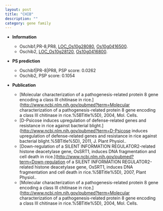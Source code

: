 ```yaml
---
layout: post
title: "CHIB"
description: ""
category: gene family
---
```


* **Information**  
    + Oschib1,PR-8,PR8, [LOC_Os10g28080](http://rice.uga.edu/cgi-bin/ORF_infopage.cgi?orf=LOC_Os10g28080), [Os10g0416500](http://rapdb.dna.affrc.go.jp/viewer/gbrowse_details/irgsp1?name=Os10g0416500).
    + Oschib2, [LOC_Os10g28120](http://rice.uga.edu/cgi-bin/ORF_infopage.cgi?orf=LOC_Os10g28120), [Os10g0416800](http://rapdb.dna.affrc.go.jp/viewer/gbrowse_details/irgsp1?name=Os10g0416800).

* **PS prediction**
    + Oschib1|PR-8|PR8, PSP score: 0.0262
    + Oschib2, PSP score: 0.1054

* **Publication**  
    + [Molecular characterization of a pathogenesis-related protein 8 gene encoding a class III chitinase in rice.](http://www.ncbi.nlm.nih.gov/pubmed?term=Molecular characterization of a pathogenesis-related protein 8 gene encoding a class III chitinase in rice.%5BTitle%5D), 2004, Mol. Cells.
    + [D-Psicose induces upregulation of defense-related genes and resistance in rice against bacterial blight.](http://www.ncbi.nlm.nih.gov/pubmed?term=D-Psicose induces upregulation of defense-related genes and resistance in rice against bacterial blight.%5BTitle%5D), 2011, J. Plant Physiol..
    + [Down-regulation of a SILENT INFORMATION REGULATOR2-related histone deacetylase gene, OsSRT1, induces DNA fragmentation and cell death in rice.](http://www.ncbi.nlm.nih.gov/pubmed?term=Down-regulation of a SILENT INFORMATION REGULATOR2-related histone deacetylase gene, OsSRT1, induces DNA fragmentation and cell death in rice.%5BTitle%5D), 2007, Plant Physiol..
    + [Molecular characterization of a pathogenesis-related protein 8 gene encoding a class III chitinase in rice.](http://www.ncbi.nlm.nih.gov/pubmed?term=Molecular characterization of a pathogenesis-related protein 8 gene encoding a class III chitinase in rice.%5BTitle%5D), 2004, Mol. Cells.


